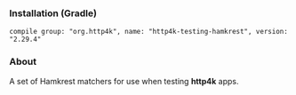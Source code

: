 ### Installation (Gradle)
```compile group: "org.http4k", name: "http4k-testing-hamkrest", version: "2.29.4"```

### About

A set of Hamkrest matchers for use when testing **http4k** apps.

<script src="https://gist-it.appspot.com/https://github.com/http4k/http4k/blob/master/src/docs/guide/modules/hamkrest/example.kt"></script>
